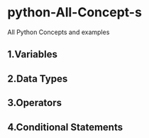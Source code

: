 # python-All-Concept-s
All Python  Concepts and examples
## 1.Variables
## 2.Data Types
## 3.Operators
## 4.Conditional Statements
